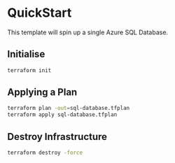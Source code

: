 # QuickStart

This template will spin up a single Azure SQL Database.

## Initialise

```sh
terraform init
```

## Applying a Plan

```sh
terraform plan -out=sql-database.tfplan
terraform apply sql-database.tfplan
```

## Destroy Infrastructure

```sh
terraform destroy -force
```
